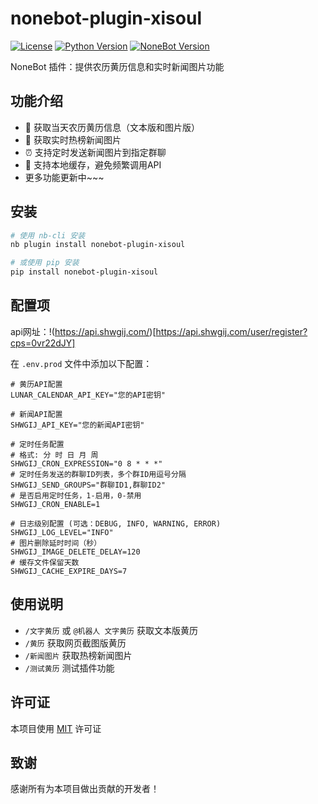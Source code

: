 # nonebot-plugin-xisoul

[![License](https://img.shields.io/github/license/xisoul/nonebot-plugin-xisoul)](LICENSE)
[![Python Version](https://img.shields.io/badge/python-3.8+-blue.svg)](https://www.python.org/downloads/)
[![NoneBot Version](https://img.shields.io/badge/nonebot-2.0.0+-green.svg)](https://github.com/nonebot/nonebot2)

NoneBot 插件：提供农历黄历信息和实时新闻图片功能

## 功能介绍

- 📅 获取当天农历黄历信息（文本版和图片版）
- 📰 获取实时热榜新闻图片
- ⏰ 支持定时发送新闻图片到指定群聊
- 💾 支持本地缓存，避免频繁调用API
- 更多功能更新中~~~

## 安装

```bash
# 使用 nb-cli 安装
nb plugin install nonebot-plugin-xisoul

# 或使用 pip 安装
pip install nonebot-plugin-xisoul
```

## 配置项

api网址：!(https://api.shwgij.com/)[https://api.shwgij.com/user/register?cps=0vr22dJY]

在 `.env.prod` 文件中添加以下配置：

```env
# 黄历API配置
LUNAR_CALENDAR_API_KEY="您的API密钥"

# 新闻API配置
SHWGIJ_API_KEY="您的新闻API密钥"

# 定时任务配置
# 格式: 分 时 日 月 周
SHWGIJ_CRON_EXPRESSION="0 8 * * *"
# 定时任务发送的群聊ID列表，多个群ID用逗号分隔
SHWGIJ_SEND_GROUPS="群聊ID1,群聊ID2"
# 是否启用定时任务，1-启用，0-禁用
SHWGIJ_CRON_ENABLE=1

# 日志级别配置 (可选：DEBUG, INFO, WARNING, ERROR)
SHWGIJ_LOG_LEVEL="INFO"
# 图片删除延时时间（秒）
SHWGIJ_IMAGE_DELETE_DELAY=120
# 缓存文件保留天数
SHWGIJ_CACHE_EXPIRE_DAYS=7
```

## 使用说明

- `/文字黄历` 或 `@机器人 文字黄历` 获取文本版黄历
- `/黄历` 获取网页截图版黄历
- `/新闻图片` 获取热榜新闻图片
- `/测试黄历` 测试插件功能

## 许可证

本项目使用 [MIT](LICENSE) 许可证

## 致谢

感谢所有为本项目做出贡献的开发者！